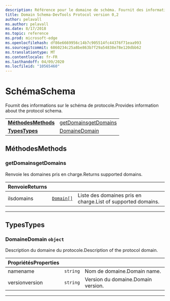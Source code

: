 ```yaml
---
description: Référence pour le domaine de schéma. Fournit des informations sur le schéma de protocole.
title: Domain Schema-DevTools Protocol version 0,2
author: pelavall
ms.author: pelavall
ms.date: 8/17/2018
ms.topic: reference
ms.prod: microsoft-edge
ms.openlocfilehash: df86e6669956c14b7c905514fc44376f71eaa993
ms.sourcegitcommit: 6860234c25a8be863b7f29a54838e78e120dbb62
ms.translationtype: MT
ms.contentlocale: fr-FR
ms.lasthandoff: 04/09/2020
ms.locfileid: "10565460"
---
```

# <span data-ttu-id="e6c01-104">Schéma</span><span class="sxs-lookup"><span data-stu-id="e6c01-104">Schema</span></span>
<span data-ttu-id="e6c01-105">Fournit des informations sur le schéma de protocole.</span><span class="sxs-lookup"><span data-stu-id="e6c01-105">Provides information about the protocol schema.</span></span>

| | |
|-|-|
| [**<span data-ttu-id="e6c01-106">Méthodes</span><span class="sxs-lookup"><span data-stu-id="e6c01-106">Methods</span></span>**](#methods) | [<span data-ttu-id="e6c01-107">getDomains</span><span class="sxs-lookup"><span data-stu-id="e6c01-107">getDomains</span></span>](#getdomains) |
| [**<span data-ttu-id="e6c01-108">Types</span><span class="sxs-lookup"><span data-stu-id="e6c01-108">Types</span></span>**](#types) | [<span data-ttu-id="e6c01-109">Domaine</span><span class="sxs-lookup"><span data-stu-id="e6c01-109">Domain</span></span>](#domain) |
## <span data-ttu-id="e6c01-110">Méthodes</span><span class="sxs-lookup"><span data-stu-id="e6c01-110">Methods</span></span>

### <span data-ttu-id="e6c01-111">getDomains</span><span class="sxs-lookup"><span data-stu-id="e6c01-111">getDomains</span></span>
<span data-ttu-id="e6c01-112">Renvoie les domaines pris en charge.</span><span class="sxs-lookup"><span data-stu-id="e6c01-112">Returns supported domains.</span></span>

<table>
    <thead>
        <tr>
            <th><span data-ttu-id="e6c01-113">Renvoie</span><span class="sxs-lookup"><span data-stu-id="e6c01-113">Returns</span></span></th>
            <th></th>
            <th></th>
        </tr>
    </thead>
    <tbody>
        <tr>
            <td><span data-ttu-id="e6c01-114">ils</span><span class="sxs-lookup"><span data-stu-id="e6c01-114">domains</span></span></td>
            <td><a href="#domain"><code class="flyout">Domain[]</code></a></td>
            <td><span data-ttu-id="e6c01-115">Liste des domaines pris en charge.</span><span class="sxs-lookup"><span data-stu-id="e6c01-115">List of supported domains.</span></span></td>
        </tr>
    </tbody>
</table>
</p>

---

## <span data-ttu-id="e6c01-116">Types</span><span class="sxs-lookup"><span data-stu-id="e6c01-116">Types</span></span>

### <a name="domain"></a> <span data-ttu-id="e6c01-117">Domaine</span><span class="sxs-lookup"><span data-stu-id="e6c01-117">Domain</span></span> `object`

<span data-ttu-id="e6c01-118">Description du domaine du protocole.</span><span class="sxs-lookup"><span data-stu-id="e6c01-118">Description of the protocol domain.</span></span>

<table>
    <thead>
        <tr>
            <th><span data-ttu-id="e6c01-119">Propriétés</span><span class="sxs-lookup"><span data-stu-id="e6c01-119">Properties</span></span></th>
            <th></th>
            <th></th>
        </tr>
    </thead>
    <tbody>
        <tr>
            <td><span data-ttu-id="e6c01-120">name</span><span class="sxs-lookup"><span data-stu-id="e6c01-120">name</span></span></td>
            <td><code class="flyout">string</code></td>
            <td><span data-ttu-id="e6c01-121">Nom de domaine.</span><span class="sxs-lookup"><span data-stu-id="e6c01-121">Domain name.</span></span></td>
        </tr>
        <tr>
            <td><span data-ttu-id="e6c01-122">version</span><span class="sxs-lookup"><span data-stu-id="e6c01-122">version</span></span></td>
            <td><code class="flyout">string</code></td>
            <td><span data-ttu-id="e6c01-123">Version du domaine.</span><span class="sxs-lookup"><span data-stu-id="e6c01-123">Domain version.</span></span></td>
        </tr>
    </tbody>
</table>
</p>

---

